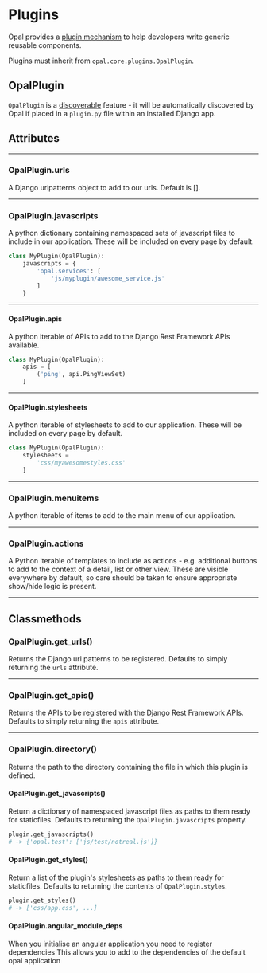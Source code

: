 # Plugins

Opal provides a [plugin mechanism](../guides/plugins.md) to help developers write
generic reusable components.

Plugins must inherit from `opal.core.plugins.OpalPlugin`.

## OpalPlugin

`OpalPlugin` is a [discoverable](../guides/discoverable.md) feature - it will be
automatically discovered by Opal if placed in a `plugin.py` file within an
installed Django app.

## Attributes

- - -

### OpalPlugin.urls

A Django urlpatterns object to add to our urls. Default is [].

- - -

### OpalPlugin.javascripts

A python dictionary containing namespaced sets of javascript files to include in our
application. These will be included on every page by default.

```python
class MyPlugin(OpalPlugin):
    javascripts = {
        'opal.services': [
            'js/myplugin/awesome_service.js'
        ]
    }
```

- - -

#### OpalPlugin.apis

A python iterable of APIs to add to the Django Rest Framework APIs available.

```python
class MyPlugin(OpalPlugin):
    apis = [
        ('ping', api.PingViewSet)
    ]
```

- - -

#### OpalPlugin.stylesheets

A python iterable of stylesheets to add to our application. These will be included on every
page by default.


```python
class MyPlugin(OpalPlugin):
    stylesheets =
        'css/myawesomestyles.css'
    ]
```

- - -

### OpalPlugin.menuitems

A python iterable of items to add to the main menu of our application.

- - -

### OpalPlugin.actions

A Python iterable of templates to include as actions - e.g. additional buttons to add to the
context of a detail, list or other view. These are visible everywhere by default, so care should
be taken to ensure appropriate show/hide logic is present.

- - -

## Classmethods

### OpalPlugin.get_urls()

Returns the Django url patterns to be registered. Defaults to simply returning the `urls`
attribute.

- - -

### OpalPlugin.get_apis()

Returns the APIs to be registered with the Django Rest Framework APIs. Defaults to simply
returning the `apis` attribute.

- - -

### OpalPlugin.directory()

Returns the path to the directory containing the file in which this plugin is defined.

#### OpalPlugin.get_javascripts()

Return a dictionary of namespaced javascript files as paths to them ready for staticfiles.
Defaults to returning the `OpalPlugin.javascripts` property.

```python
plugin.get_javascripts()
# -> {'opal.test': ['js/test/notreal.js']}
```

#### OpalPlugin.get_styles()

Return a list of the plugin's stylesheets as paths to them ready for staticfiles.
Defaults to returning the contents of `OpalPlugin.styles`.

```python
plugin.get_styles()
# -> ['css/app.css', ...]
```

#### OpalPlugin.angular_module_deps

When you initialise an angular application you need to register dependencies
This allows you to add to the dependencies of the default opal application
